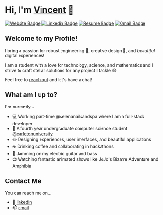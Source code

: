 # Hi, I'm [Vincent](https://vinhvn.com) 🌺

[![Website Badge](https://img.shields.io/badge/-vinhvn.com-EF444F?style=flat&logo=google-chrome&logoColor=white&link=https://vinhvn.com)](https://vinhvn.com)
[![Linkedin Badge](https://img.shields.io/badge/-vinhvn-EF444F?style=flat&logo=Linkedin&logoColor=white&link=https://www.linkedin.com/in/vinhvn/)](https://www.linkedin.com/in/vinhvn/)
[![Resume Badge](https://img.shields.io/badge/-resume.pdf-EF444F?style=flat&logo=pinboard&logoColor=white&link=https://vinhvn.com/r.pdf)](https://vinhvn.com/r.pdf)
[![Gmail Badge](https://img.shields.io/badge/-vincentn337@gmail.com-EF444F?style=flat&logo=Gmail&logoColor=white&link=mailto:vincentn337@gmail.com)](mailto:vincentn337@gmail.com)

## Welcome to my Profile!

I bring a passion for robust engineering 🚀, creative design 🎨, and *beautiful* digital experiences!

I am a student with a love for technology, science, and mathematics and I strive to craft stellar solutions for any project I tackle 😄

Feel free to [reach out](#contact-me) and let's have a chat!

## What am I up to?

I'm currently...

- 💻 Working part-time @selenanailsandspa where I am a full-stack developer
- 📖 A fourth year undergraduate computer science student [@carletonuniversity](https://carleton.ca)
- ✏️ Designing experiences, user interfaces, and beautiful applications
- ☕ Drinking coffee and collaborating in hackathons
- 🎸 Jamming on my electric guitar and bass
- 📺 Watching fantastic animated shows like JoJo's Bizarre Adventure and Amphibia

## Contact Me

You can reach me on...

- 🔖 [linkedin](https://www.linkedin.com/in/vinhvn)
- 📫 [email](mailto:vinhh.nguyen@carleton.ca)
